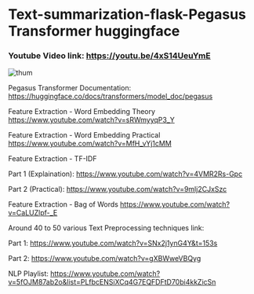 # Text-summarization-flask-Pegasus Transformer huggingface

### Youtube Video link: https://youtu.be/4xS14UeuYmE

![thum](https://user-images.githubusercontent.com/55491822/206835571-3573a309-fee7-428f-a327-29dc1aa079f8.png)


Pegasus Transformer Documentation:  https://huggingface.co/docs/transformers/model_doc/pegasus

Feature Extraction - Word Embedding Theory
https://www.youtube.com/watch?v=sRWmyyqP3_Y

Feature Extraction - Word Embedding Practical
https://www.youtube.com/watch?v=MfH_vYj1cMM

Feature Extraction - TF-IDF

Part 1 (Explaination): https://www.youtube.com/watch?v=4VMR2Rs-Gpc

Part 2 (Practical): https://www.youtube.com/watch?v=9mlj2CJxSzc

Feature Extraction - Bag of Words
https://www.youtube.com/watch?v=CaLUZlpf-_E

Around 40 to 50 various Text Preprocessing  techniques  link:

Part 1: https://www.youtube.com/watch?v=SNx2j1ynG4Y&t=153s

Part 2: https://www.youtube.com/watch?v=gXBWweVBQyg

NLP Playlist: https://www.youtube.com/watch?v=5fOJM87ab2o&list=PLfbcENSiXCq4G7EQFDFtD70bi4kkZicSn
